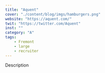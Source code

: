 ```yaml
---
title: "Aquent"
cover: "./content/blog/imgs/hamburgers.png"
website: "https://aquent.com/"
twit: "https://twitter.com/Aquent"
inst: ""
category: "A"
tags:
    - Fremont
    - large
    - recruiter
---
```


Description

